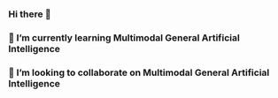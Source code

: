 ### Hi there 👋

### 🌱 I’m currently learning Multimodal General Artificial Intelligence
### 👯 I’m looking to collaborate on Multimodal General Artificial Intelligence


<!--
**HubingLion/HubingLion** is a ✨ _special_ ✨ repository because its `README.md` (this file) appears on your GitHub profile.

Here are some ideas to get you started:

- 🔭 I’m currently working on Southeast University
- 🌱 I’m currently learning Multimodal General Artificial Intelligence
- 👯 I’m looking to collaborate on Multimodal General Artificial Intelligence
- 🤔 I’m looking for help with ...
- 💬 Ask me about ...
- 📫 How to reach me: ...
- 😄 Pronouns: ...
- ⚡ Fun fact: ...
-->
